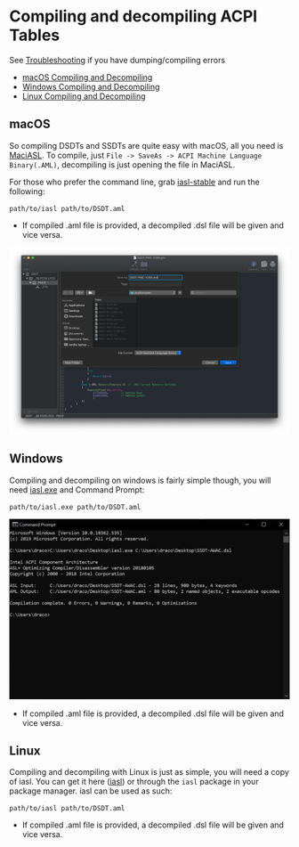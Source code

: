 # Compiling and decompiling ACPI Tables

See [Troubleshooting](/troubleshooting.md) if you have dumping/compiling errors

* [macOS Compiling and Decompiling](/compile.md#macos)
* [Windows Compiling and Decompiling](/compile.md#windows)
* [Linux Compiling and Decompiling](/compile.md#linux)

## macOS

So compiling DSDTs and SSDTs are quite easy with macOS, all you need is [MaciASL](https://github.com/acidanthera/MaciASL/releases). To compile, just `File -> SaveAs -> ACPI Machine Language Binary(.AML)`, decompiling is just opening the file in MaciASL.

For those who prefer the command line, grab [iasl-stable](https://github.com/acidanthera/MaciASL/blob/master/Dist/iasl-stable) and run the following:

```
path/to/iasl path/to/DSDT.aml
```

* If compiled .aml file is provided, a decompiled .dsl file will be given and vice versa.

![](./images/compile-md/macos-compile.png)

## Windows

Compiling and decompiling on windows is fairly simple though, you will need [iasl.exe](https://acpica.org/downloads/binary-tools) and Command Prompt:

```
path/to/iasl.exe path/to/DSDT.aml
```

![](./images/compile-md/windows-compile.png)

* If compiled .aml file is provided, a decompiled .dsl file will be given and vice versa.

## Linux

Compiling and decompiling with Linux is just as simple, you will need a copy of iasl. You can get it here ([iasl](https://web.archive.org/web/20200508194642/http://amdosx.kellynet.nl/iasl.zip)) or through the `iasl` package in your package manager. iasl can be used as such:

```
path/to/iasl path/to/DSDT.aml
```

* If compiled .aml file is provided, a decompiled .dsl file will be given and vice versa.
